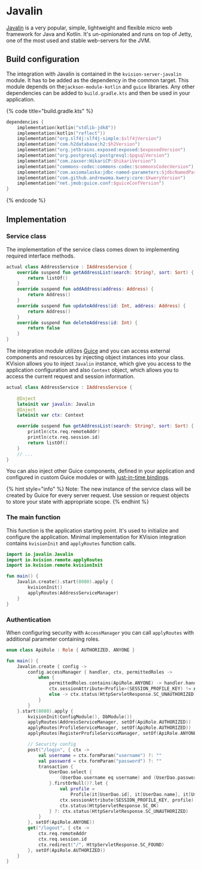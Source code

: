 # Javalin

[Javalin](https://javalin.io) is a very popular, simple, lightweight and flexible micro web framework for Java and Kotlin. It's un-opinionated and runs on top of Jetty, one of the most used and stable web-servers for the JVM.

## Build configuration

The integration with Javalin is contained in the `kvision-server-javalin` module. It has to be added as the dependency in the common target. This module depends on the`jackson-module-kotlin` and `guice` libraries. Any other dependencies can be added to `build.gradle.kts` and then be used in your application.

{% code title="build.gradle.kts" %}
```kotlin
dependencies {
    implementation(kotlin("stdlib-jdk8"))
    implementation(kotlin("reflect"))
    implementation("org.slf4j:slf4j-simple:$slf4jVersion")
    implementation("com.h2database:h2:$h2Version")
    implementation("org.jetbrains.exposed:exposed:$exposedVersion")
    implementation("org.postgresql:postgresql:$pgsqlVersion")
    implementation("com.zaxxer:HikariCP:$hikariVersion")
    implementation("commons-codec:commons-codec:$commonsCodecVersion")
    implementation("com.axiomalaska:jdbc-named-parameters:$jdbcNamedParametersVersion")
    implementation("com.github.andrewoma.kwery:core:$kweryVersion")
    implementation("net.jmob:guice.conf:$guiceConfVersion")
}
```
{% endcode %}

## Implementation

### Service class

The implementation of the service class comes down to implementing required interface methods.

```kotlin
actual class AddressService : IAddressService {
    override suspend fun getAddressList(search: String?, sort: Sort) {
        return listOf()
    }
    override suspend fun addAddress(address: Address) {
        return Address()
    }
    override suspend fun updateAddress(id: Int, address: Address) {
        return Address()
    }
    override suspend fun deleteAddress(id: Int) {
        return false
    }
}
```

The integration module utilizes [Guice](https://github.com/google/guice) and you can access external components and resources by injecting object instances into your class. KVision allows you to inject `Javalin` instance, which give you access to the application configuration and also `Context` object, which allows you to access the current request and session information.

```kotlin
actual class AddressService : IAddressService {
    
    @Inject
    lateinit var javalin: Javalin
    @Inject
    lateinit var ctx: Context

    override suspend fun getAddressList(search: String?, sort: Sort) {
        println(ctx.req.remoteAddr)
        println(ctx.req.session.id)
        return listOf()
    }
    // ...
}
```

You can also inject other Guice components, defined in your application and configured in custom Guice modules or with [just-in-time bindings](https://github.com/google/guice/wiki/JustInTimeBindings).

{% hint style="info" %}
Note: The new instance of the service class will be created by Guice for every server request. Use session or request objects to store your state with appropriate scope.
{% endhint %}

### The main function

This function is the application starting point. It's used to initialize and configure the application. Minimal implementation for KVision integration contains `kvisionInit` and `applyRoutes` function calls.

```kotlin
import io.javalin.Javalin
import io.kvision.remote.applyRoutes
import io.kvision.remote.kvisionInit

fun main() {
    Javalin.create().start(8080).apply {
        kvisionInit()
        applyRoutes(AddressServiceManager)
    }
}
```

### Authentication

When configuring security with `AccessManager` you can call `applyRoutes` with additional parameter containing roles.

```kotlin
enum class ApiRole : Role { AUTHORIZED, ANYONE }

fun main() {
    Javalin.create { config ->
        config.accessManager { handler, ctx, permittedRoles ->
            when {
                permittedRoles.contains(ApiRole.ANYONE) -> handler.handle(ctx)
                ctx.sessionAttribute<Profile>(SESSION_PROFILE_KEY) != null -> handler.handle(ctx)
                else -> ctx.status(HttpServletResponse.SC_UNAUTHORIZED).json("Unauthorized")
            }
        }
    }.start(8080).apply {
        kvisionInit(ConfigModule(), DbModule())
        applyRoutes(AddressServiceManager, setOf(ApiRole.AUTHORIZED))
        applyRoutes(ProfileServiceManager, setOf(ApiRole.AUTHORIZED))
        applyRoutes(RegisterProfileServiceManager, setOf(ApiRole.ANYONE))

        // Security config
        post("/login", { ctx ->
            val username = ctx.formParam("username") ?: ""
            val password = ctx.formParam("password") ?: ""
            transaction {
                UserDao.select {
                    (UserDao.username eq username) and (UserDao.password eq DigestUtils.sha256Hex(password))
                }.firstOrNull()?.let {
                    val profile =
                        Profile(it[UserDao.id], it[UserDao.name], it[UserDao.username].toString(), null, null)
                    ctx.sessionAttribute(SESSION_PROFILE_KEY, profile)
                    ctx.status(HttpServletResponse.SC_OK)
                } ?: ctx.status(HttpServletResponse.SC_UNAUTHORIZED)
            }
        }, setOf(ApiRole.ANYONE))
        get("/logout", { ctx ->
            ctx.req.remoteAddr
            ctx.req.session.id
            ctx.redirect("/", HttpServletResponse.SC_FOUND)
        }, setOf(ApiRole.AUTHORIZED))
    }
}
```

